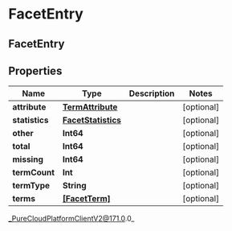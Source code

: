 # FacetEntry

## FacetEntry

## Properties

|Name | Type | Description | Notes|
|------------ | ------------- | ------------- | -------------|
| **attribute** | [**TermAttribute**](TermAttribute) |  | [optional] |
| **statistics** | [**FacetStatistics**](FacetStatistics) |  | [optional] |
| **other** | **Int64** |  | [optional] |
| **total** | **Int64** |  | [optional] |
| **missing** | **Int64** |  | [optional] |
| **termCount** | **Int** |  | [optional] |
| **termType** | **String** |  | [optional] |
| **terms** | [**[FacetTerm]**]([FacetTerm]) |  | [optional] |



_PureCloudPlatformClientV2@171.0.0_
